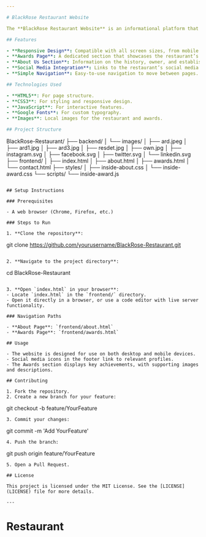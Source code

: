```yaml
---

# BlackRose Restaurant Website

The **BlackRose Restaurant Website** is an informational platform that showcases the restaurant's awards, history, and details about the owner and the restaurant itself. It is designed to provide users with an engaging and easy-to-navigate experience, featuring various sections that highlight the restaurant’s unique characteristics.

## Features

- **Responsive Design**: Compatible with all screen sizes, from mobile to desktop.
- **Awards Page**: A dedicated section that showcases the restaurant’s key achievements.
- **About Us Section**: Information on the history, owner, and establishment of the restaurant.
- **Social Media Integration**: Links to the restaurant’s social media profiles.
- **Simple Navigation**: Easy-to-use navigation to move between pages.

## Technologies Used

- **HTML5**: For page structure.
- **CSS3**: For styling and responsive design.
- **JavaScript**: For interactive features.
- **Google Fonts**: For custom typography.
- **Images**: Local images for the restaurant and awards.

## Project Structure

```
BlackRose-Restaurant/
├── backend/
│   └── images/
│       ├── ard.jpeg
│       ├── ard1.jpg
│       ├── ard3.jpg
│       ├── resdet.jpg
│       ├── own.jpg
│       ├── instagram.svg
│       ├── facebook.svg
│       ├── twitter.svg
│       └── linkedin.svg
├── frontend/
│   ├── index.html
│   ├── about.html
│   ├── awards.html
│   └── contact.html
├── styles/
│   ├── inside-about.css
│   └── inside-award.css
└── scripts/
    └── inside-award.js
```

## Setup Instructions

### Prerequisites

- A web browser (Chrome, Firefox, etc.)

### Steps to Run

1. **Clone the repository**:
   ```
   git clone https://github.com/yourusername/BlackRose-Restaurant.git
   ```

2. **Navigate to the project directory**:
   ```
   cd BlackRose-Restaurant
   ```

3. **Open `index.html` in your browser**:
   - Locate `index.html` in the `frontend/` directory.
   - Open it directly in a browser, or use a code editor with live server functionality.

### Navigation Paths

- **About Page**: `frontend/about.html`
- **Awards Page**: `frontend/awards.html`

## Usage

- The website is designed for use on both desktop and mobile devices.
- Social media icons in the footer link to relevant profiles.
- The Awards section displays key achievements, with supporting images and descriptions.

## Contributing

1. Fork the repository.
2. Create a new branch for your feature:
   ```
   git checkout -b feature/YourFeature
   ```
3. Commit your changes:
   ```
   git commit -m 'Add YourFeature'
   ```
4. Push the branch:
   ```
   git push origin feature/YourFeature
   ```
5. Open a Pull Request.

## License

This project is licensed under the MIT License. See the [LICENSE](LICENSE) file for more details.

---
```

# Restaurant
